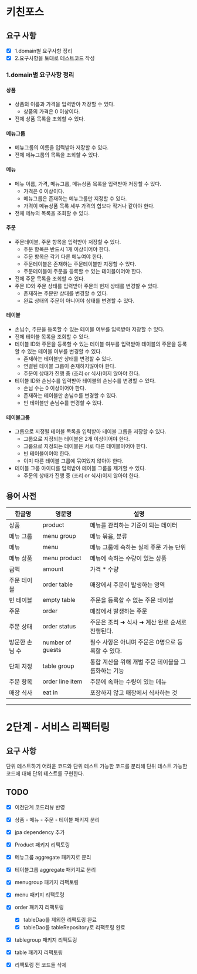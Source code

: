 # 키친포스

## 요구 사항
- [x] 1.domain별 요구사항 정리
- [x] 2.요구사항을 토대로 테스트코드 작성

### 1.domain별 요구사항 정리
#### 상품
* 상품의 이름과 가격을 입력받아 저장할 수 있다.
    * 상품의 가격은 0 이상이다.
* 전체 상품 목록을 조회할 수 있다.

#### 메뉴그룹
* 메뉴그룹의 이름을 입력받아 저장할 수 있다.
* 전체 메뉴그룹의 목록을 조회할 수 있다.

#### 메뉴
* 메뉴 이름, 가격, 메뉴그룹, 메뉴상품 목록을 입력받아 저장할 수 있다.
  * 가격은 0 이상이다.
  * 메뉴그룹은 존재하는 메뉴그룹만 지정할 수 있다.
  * 가격이 메뉴상품 목록 세부 가격의 합보다 작거나 같아야 한다.
* 전체 메뉴의 목록을 조회할 수 있다.

#### 주문
* 주문테이블, 주문 항목을 입력받아 저장할 수 있다.
  * 주문 항목은 반드시 1개 이상이어야 한다.
  * 주문 항목은 각기 다른 메뉴여야 한다.
  * 주문테이블은 존재하는 주문테이블만 지정할 수 있다.
  * 주문테이블이 주문을 등록할 수 있는 테이블이어야 한다.
* 전체 주문 목록을 조회할 수 있다.
* 주문 ID와 주문 상태를 입력받아 주문의 현재 상태를 변경할 수 있다.
  * 존재하는 주문만 상태를 변경할 수 있다.
  * 완료 상태의 주문이 아니어야 상태를 변경할 수 있다.

#### 테이블
* 손님수, 주문을 등록할 수 있는 테이블 여부를 입력받아 저장할 수 있다.
* 전체 테이블 목록을 조회할 수 있다.
* 테이블 ID와 주문을 등록할 수 있는 테이블 여부를 입력받아 테이블의 주문을 등록할 수 있는 테이블 여부를 변경할 수 있다.
  * 존재하는 테이블만 상태를 변경할 수 있다.
  * 연결된 테이블 그룹이 존재하지않아야 한다.
  * 주문이 상태가 진행 중 (조리 or 식사)이지 않아야 한다.
* 테이블 ID와 손님수를 입력받아 테이블의 손님수를 변경할 수 있다.
  * 손님 수는 0 이상이어야 한다.
  * 존재하는 테이블만 손님수를 변경할 수 있다.
  * 빈 테이블만 손님수를 변경할 수 있다.

#### 테이블그룹
* 그룹으로 지정될 테이블 목록을 입력받아 테이블 그룹을 저장할 수 있다.
  * 그룹으로 지정되는 테이블은 2개 이상이어야 한다.
  * 그룹으로 지정되는 테이블은 서로 다른 테이블이어야 한다.
  * 빈 테이블이어야 한다.
  * 이미 다른 테이블 그룹에 묶여있지 않아야 한다.
* 테이블 그룹 아이디를 입력받아 테이블 그룹을 제거할 수 있다.
  * 주문의 상태가 진행 중 (조리 or 식사)이지 않아야 한다.

## 용어 사전

| 한글명 | 영문명 | 설명 |
| --- | --- | --- |
| 상품 | product | 메뉴를 관리하는 기준이 되는 데이터 |
| 메뉴 그룹 | menu group | 메뉴 묶음, 분류 |
| 메뉴 | menu | 메뉴 그룹에 속하는 실제 주문 가능 단위 |
| 메뉴 상품 | menu product | 메뉴에 속하는 수량이 있는 상품 |
| 금액 | amount | 가격 * 수량 |
| 주문 테이블 | order table | 매장에서 주문이 발생하는 영역 |
| 빈 테이블 | empty table | 주문을 등록할 수 없는 주문 테이블 |
| 주문 | order | 매장에서 발생하는 주문 |
| 주문 상태 | order status | 주문은 조리 ➜ 식사 ➜ 계산 완료 순서로 진행된다. |
| 방문한 손님 수 | number of guests | 필수 사항은 아니며 주문은 0명으로 등록할 수 있다. |
| 단체 지정 | table group | 통합 계산을 위해 개별 주문 테이블을 그룹화하는 기능 |
| 주문 항목 | order line item | 주문에 속하는 수량이 있는 메뉴 |
| 매장 식사 | eat in | 포장하지 않고 매장에서 식사하는 것 |

---

# 2단계 - 서비스 리팩터링

## 요구 사항
단위 테스트하기 어려운 코드와 단위 테스트 가능한 코드를 분리해 단위 테스트 가능한 코드에 대해 단위 테스트를 구현한다.

## TODO
- [x] 이전단계 코드리뷰 반영
- [x] 상품 - 메뉴 - 주문 - 테이블 패키지 분리
- [x] jpa dependency 추가
- [x] Product 패키지 리팩토링
- [x] 메뉴그룹 aggregate 패키지로 분리
- [x] 테이블그룹 aggregate 패키지로 분리
- [x] menugroup 패키지 리팩토링
- [x] menu 패키지 리팩토링
- [x] order 패키지 리팩토링
    - [x] tableDao를 제외한 리팩토링 완료
    - [x] tableDao를 tableRepository로 리팩토링 완료
- [x] tablegroup 패키지 리팩토링
- [x] table 패키지 리팩토링
- [x] 리팩토링 전 코드들 삭제

